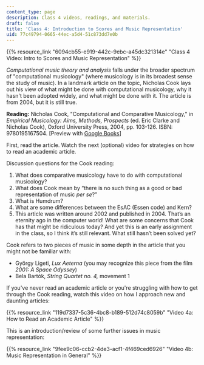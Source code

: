 ```yaml
---
content_type: page
description: Class 4 videos, readings, and materials.
draft: false
title: 'Class 4: Introduction to Scores and Music Representation'
uid: 77c49794-0665-44ec-a5d4-51c873dd7e0b
---
```

{{% resource_link "6094cb55-e919-442c-9ebc-a45dc321314e" "Class 4 Video: Intro to Scores and Music Representation" %}}

*Computational music theory and analysis* falls under the broader spectrum of "computational musicology" (where musicology is in its broadest sense the study of music). In a landmark article on the topic, Nicholas Cook lays out his view of what might be done with computational musicology, why it hasn't been adopted widely, and what might be done with it. The article is from 2004, but it is still true.

**Reading:** Nicholas Cook, "Computational and Comparative Musicology," in *Empirical Musicology: Aims, Methods, Prospects* (ed. Eric Clarke and Nicholas Cook), Oxford University Press, 2004, pp. 103-126. ISBN: 9780195167504. \[Preview with [Google Books](http://books.google.com/books?id=jJg-IyOsvnYC&pg=PA103#v=onepage)\]

First, read the article. Watch the next (optional) video for strategies on how to read an academic article.

Discussion questions for the Cook reading:

1. What does comparative musicology have to do with computational musicology?
2. What does Cook mean by “there is no such thing as a good or bad representation of music *per se*?”
3. What is Humdrum?
4. What are some differences between the EsAC (Essen code) and Kern?
5. This article was written around 2002 and published in 2004. That’s an eternity ago in the computer world! What are some concerns that Cook has that might be ridiculous today? And yet this is an early assignment in the class, so I think it’s still relevant. What still hasn’t been solved yet?

Cook refers to two pieces of music in some depth in the article that you might not be familiar with:

- György Ligeti, *Lux Aeterna* (you may recognize this piece from the film *2001: A Space Odyssey*)
- Bela Bartók, *String Quartet no. 4,* movement 1

If you've never read an academic article or you're struggling with how to get through the Cook reading, watch this video on how I approach new and daunting articles:

{{% resource_link "119d7337-5c36-4bc8-b189-512d74c8059b" "Video 4a: How to Read an Academic Article" %}}

This is an introduction/review of some further issues in music representation:

{{% resource_link "9fee9c06-ccb2-4de3-acf1-4f469ced6926" "Video 4b: Music Representation in General" %}}
